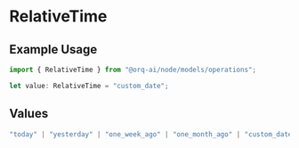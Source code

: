 # RelativeTime

## Example Usage

```typescript
import { RelativeTime } from "@orq-ai/node/models/operations";

let value: RelativeTime = "custom_date";
```

## Values

```typescript
"today" | "yesterday" | "one_week_ago" | "one_month_ago" | "custom_date"
```
